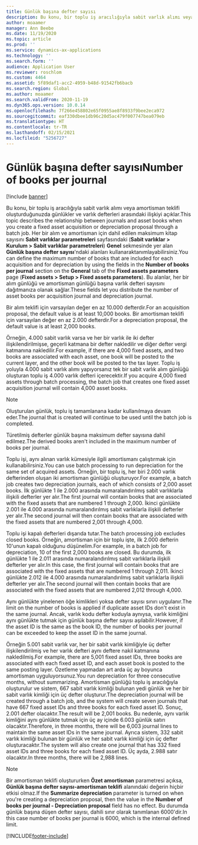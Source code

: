 ```yaml
---
title: Günlük başına defter sayısı
description: Bu konu, bir toplu iş aracılığıyla sabit varlık alımı veya amortisman teklifi oluşturduğunuzda günlükler ve varlık defterleri arasındaki ilişkiyi açıklar. Her bir alım ve amortisman için dahil edilen maksimum defter sayısını tanımlayabilirsiniz.
author: moaamer
manager: Ann Beebe
ms.date: 11/19/2020
ms.topic: article
ms.prod: ''
ms.service: dynamics-ax-applications
ms.technology: ''
ms.search.form: ''
audience: Application User
ms.reviewer: roschlom
ms.custom: 4464
ms.assetid: 5f89daf1-acc2-4959-b48d-91542fb6bacb
ms.search.region: Global
ms.author: moaamer
ms.search.validFrom: 2020-11-19
ms.dyn365.ops.version: 10.0.14
ms.openlocfilehash: 7f266e458802e65f0955ae8f8933f9bee2eca972
ms.sourcegitcommit: eaf330dbee1db96c20d5ac479f007747bea079eb
ms.translationtype: HT
ms.contentlocale: tr-TR
ms.lasthandoff: 02/15/2021
ms.locfileid: "5256727"
---
```

# <a name="number-of-books-per-journal"></a><span data-ttu-id="db04e-104">Günlük başına defter sayısı</span><span class="sxs-lookup"><span data-stu-id="db04e-104">Number of books per journal</span></span>

[!include [banner](../includes/banner.md)]

<span data-ttu-id="db04e-105">Bu konu, bir toplu iş aracılığıyla sabit varlık alımı veya amortisman teklifi oluşturduğunuzda günlükler ve varlık defterleri arasındaki ilişkiyi açıklar.</span><span class="sxs-lookup"><span data-stu-id="db04e-105">This topic describes the relationship between journals and asset books when you create a fixed asset acquisition or depreciation proposal through a batch job.</span></span> <span data-ttu-id="db04e-106">Her bir alım ve amortisman için dahil edilen maksimum kitap sayısını **Sabit varlıklar parametreleri** sayfasındaki (**Sabit varlıklar \> Kurulum \> Sabit varlıklar parametreleri**) **Genel** sekmesinde yer alan **Günlük başına defter sayısı**'ndaki alanları kullanaraktanımlayabilirsiniz.</span><span class="sxs-lookup"><span data-stu-id="db04e-106">You can define the maximum number of books that are included for each acquisition and for depreciation by using the fields in the **Number of books per journal** section on the **General** tab of the **Fixed assets parameters** page (**Fixed assets \> Setup \> Fixed assets parameters**).</span></span> <span data-ttu-id="db04e-107">Bu alanlar, her bir alım günlüğü ve amortisman günlüğü başına varlık defteri sayısını dağıtmanıza olanak sağlar.</span><span class="sxs-lookup"><span data-stu-id="db04e-107">These fields let you distribute the number of asset books per acquisition journal and depreciation journal.</span></span>

<span data-ttu-id="db04e-108">Bir alım teklifi için varsayılan değer en az 10.000 defterdir.</span><span class="sxs-lookup"><span data-stu-id="db04e-108">For an acquisition proposal, the default value is at least 10,000 books.</span></span> <span data-ttu-id="db04e-109">Bir amortisman teklifi için varsayılan değer en az 2.000 defterdir.</span><span class="sxs-lookup"><span data-stu-id="db04e-109">For a depreciation proposal, the default value is at least 2,000 books.</span></span>

<span data-ttu-id="db04e-110">Örneğin, 4.000 sabit varlık varsa ve her bir varlık ile iki defter ilişkilendirilmişse, geçerli katmana bir defter nakledilir ve diğer defter vergi katmanına nakledilir.</span><span class="sxs-lookup"><span data-stu-id="db04e-110">For example, if there are 4,000 fixed assets, and two books are associated with each asset, one book will be posted to the current layer, and the other book will be posted to the tax layer.</span></span> <span data-ttu-id="db04e-111">Toplu iş yoluyla 4.000 sabit varlık alımı yapıyorsanız tek bir sabit varlık alım günlüğü oluşturan toplu iş 4.000 varlık defteri içerecektir.</span><span class="sxs-lookup"><span data-stu-id="db04e-111">If you acquire 4,000 fixed assets through batch processing, the batch job that creates one fixed asset acquisition journal will contain 4,000 asset books.</span></span>

> [!NOTE]
> <span data-ttu-id="db04e-112">Oluşturulan günlük, toplu iş tamamlanana kadar kullanılmaya devam eder.</span><span class="sxs-lookup"><span data-stu-id="db04e-112">The journal that is created will continue to be used until the batch job is completed.</span></span>
>
> <span data-ttu-id="db04e-113">Türetilmiş defterler günlük başına maksimum defter sayısına dahil edilmez.</span><span class="sxs-lookup"><span data-stu-id="db04e-113">The derived books aren't included in the maximum number of books per journal.</span></span>

<span data-ttu-id="db04e-114">Toplu işi, aynı alınan varlık kümesiyle ilgili amortismanı çalıştırmak için kullanabilirsiniz.</span><span class="sxs-lookup"><span data-stu-id="db04e-114">You can use  batch processing to run depreciation for the same set of acquired assets.</span></span> <span data-ttu-id="db04e-115">Örneğin, bir toplu iş, her biri 2.000 varlık defterinden oluşan iki amortisman günlüğü oluşturuyor.</span><span class="sxs-lookup"><span data-stu-id="db04e-115">For example, a batch job creates two depreciation journals, each of which consists of 2,000 asset books.</span></span> <span data-ttu-id="db04e-116">İlk günlükte 1 ile 2.000 arasında numaralandırılmış sabit varlıklarla ilişkili defterler yer alır.</span><span class="sxs-lookup"><span data-stu-id="db04e-116">The first journal will contain books that are associated with the fixed assets that are numbered 1 through 2,000.</span></span> <span data-ttu-id="db04e-117">İkinci günlükte 2.001 ile 4.000 arasında numaralandırılmış sabit varlıklarla ilişkili defterler yer alır.</span><span class="sxs-lookup"><span data-stu-id="db04e-117">The second journal will then contain books that are associated with the fixed assets that are numbered 2,001 through 4,000.</span></span>

<span data-ttu-id="db04e-118">Toplu işi kapalı defterleri dışarıda tutar.</span><span class="sxs-lookup"><span data-stu-id="db04e-118">The batch processing job excludes closed books.</span></span> <span data-ttu-id="db04e-119">Örneğin, amortisman için bir toplu işte, ilk 2.000 defterin 10'unun kapalı olduğunu düşünelim.</span><span class="sxs-lookup"><span data-stu-id="db04e-119">For example, in a batch job for depreciation, 10 of the first 2,000 books are closed.</span></span> <span data-ttu-id="db04e-120">Bu durumda, ilk günlükte 1 ile 2.011 arasında numaralandırılmış sabit varlıklarla ilişkili defterler yer alır.</span><span class="sxs-lookup"><span data-stu-id="db04e-120">In this case, the first journal will contain books that are associated with the fixed assets that are numbered 1 through 2,011.</span></span> <span data-ttu-id="db04e-121">İkinci günlükte 2.012 ile 4.000 arasında numaralandırılmış sabit varlıklarla ilişkili defterler yer alır.</span><span class="sxs-lookup"><span data-stu-id="db04e-121">The second journal will then contain books that are associated with the fixed assets that are numbered 2,012 through 4,000.</span></span>

<span data-ttu-id="db04e-122">Aynı günlükte yinelenen öğe kimlikleri yoksa defter sayısı sınırı uygulanır.</span><span class="sxs-lookup"><span data-stu-id="db04e-122">The limit on the number of books is applied if duplicate asset IDs don't exist in the same journal.</span></span> <span data-ttu-id="db04e-123">Ancak, varlık kodu defter koduyla aynıysa, varlık kimliğini aynı günlükte tutmak için günlük başına defter sayısı aşılabilir.</span><span class="sxs-lookup"><span data-stu-id="db04e-123">However, if the asset ID is the same as the book ID, the number of books per journal can be exceeded to keep the asset ID in the same journal.</span></span>

<span data-ttu-id="db04e-124">Örneğin 5.001 sabit varlık var, her bir sabit varlık kimliğiyle üç defter ilişkilendirilmiş ve her varlık defteri aynı deftere nakil katmanına nakledilmiş.</span><span class="sxs-lookup"><span data-stu-id="db04e-124">For example, there are 5,001 fixed asset IDs, three books are associated with each fixed asset ID, and each asset book is posted to the same posting layer.</span></span> <span data-ttu-id="db04e-125">Özetleme yapmadan art arda üç ay boyunca amortisman uyguluyorsunuz.</span><span class="sxs-lookup"><span data-stu-id="db04e-125">You run depreciation for three consecutive months, without summarizing.</span></span>  <span data-ttu-id="db04e-126">Amortisman günlüğü toplu iş aracılığıyla oluşturulur ve sistem, 667 sabit varlık kimliği bulunan yedi günlük ve her bir sabit varlık kimliği için üç defter oluşturur.</span><span class="sxs-lookup"><span data-stu-id="db04e-126">The depreciation journal will be created through a batch job, and the system will create seven journals that have 667 fixed asset IDs and three books for each fixed asset ID.</span></span> <span data-ttu-id="db04e-127">Sonuç, 2.001 defter olacaktır.</span><span class="sxs-lookup"><span data-stu-id="db04e-127">The result will be 2,001 books.</span></span> <span data-ttu-id="db04e-128">Bu nedenle, aynı varlık kimliğini aynı günlükte tutmak için üç ay içinde 6.003 günlük satırı olacaktır.</span><span class="sxs-lookup"><span data-stu-id="db04e-128">Therefore, in three months, there will be 6,003 journal lines to maintain the same asset IDs in the same journal.</span></span> <span data-ttu-id="db04e-129">Ayrıca sistem, 332 sabit varlık kimliği bulunan bir günlük ve her sabit varlık kimliği için üç defter oluşturacaktır.</span><span class="sxs-lookup"><span data-stu-id="db04e-129">The system will also create one journal that has 332 fixed asset IDs and three books for each fixed asset ID.</span></span> <span data-ttu-id="db04e-130">Üç ayda, 2.988 satır olacaktır.</span><span class="sxs-lookup"><span data-stu-id="db04e-130">In three months, there will be 2,988 lines.</span></span>

> [!Note] 
> <span data-ttu-id="db04e-131">Bir amortisman teklifi oluştururken **Özet amortisman** parametresi açıksa, **Günlük başına defter sayısı-amortisman teklifi** alanındaki değerin hiçbir etkisi olmaz.</span><span class="sxs-lookup"><span data-stu-id="db04e-131">If the **Summarize depreciation** parameter is turned on when you're creating a depreciation proposal, then the value in the **Number of books per journal - Depreciation proposal** field has no effect.</span></span> <span data-ttu-id="db04e-132">Bu durumda günlük başına düşen defter sayısı, dahili sınır olarak tanımlanan 6000'dir.</span><span class="sxs-lookup"><span data-stu-id="db04e-132">In this case number of books per journal is 6000, which is the internal defined limit.</span></span>


[!INCLUDE[footer-include](../../includes/footer-banner.md)]